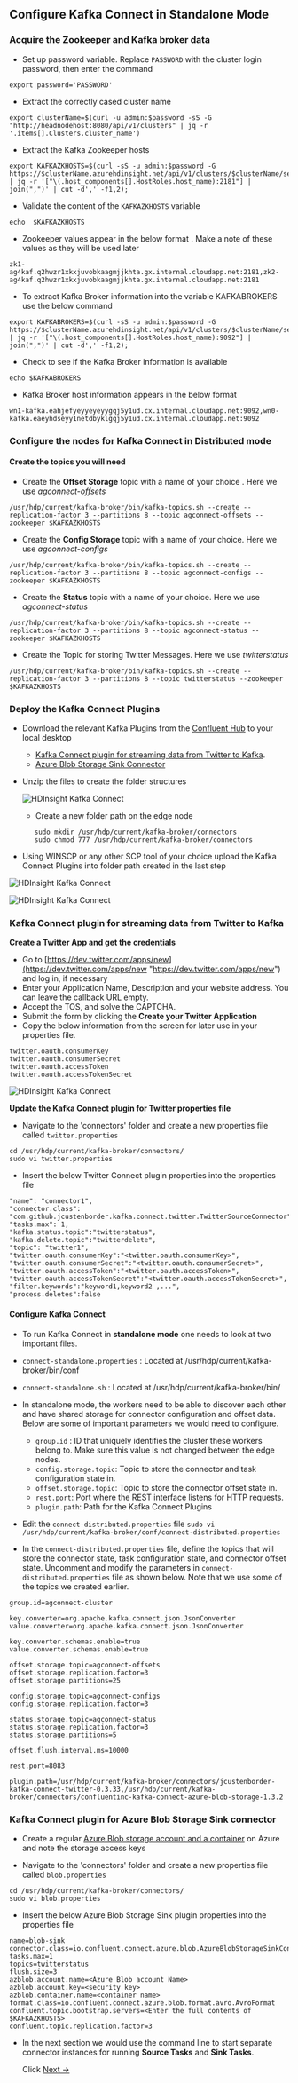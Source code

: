 
## Configure Kafka Connect in Standalone Mode


### Acquire the Zookeeper and Kafka broker data 

  - Set up password variable. Replace `PASSWORD` with the cluster login password, then enter the command
 ```
 export password='PASSWORD' 
```
   - Extract the correctly cased cluster name

```
export clusterName=$(curl -u admin:$password -sS -G "http://headnodehost:8080/api/v1/clusters" | jq -r '.items[].Clusters.cluster_name')
```

- Extract the Kafka Zookeeper hosts

```
export KAFKAZKHOSTS=$(curl -sS -u admin:$password -G https://$clusterName.azurehdinsight.net/api/v1/clusters/$clusterName/services/ZOOKEEPER/components/ZOOKEEPER_SERVER | jq -r '["\(.host_components[].HostRoles.host_name):2181"] | join(",")' | cut -d',' -f1,2);
```
- Validate the content of the `KAFKAZKHOSTS` variable
```
echo  $KAFKAZKHOSTS
```
- Zookeeper values appear in the below format . Make a note of these values as they will be used later
```
zk1-ag4kaf.q2hwzr1xkxjuvobkaagmjjkhta.gx.internal.cloudapp.net:2181,zk2-ag4kaf.q2hwzr1xkxjuvobkaagmjjkhta.gx.internal.cloudapp.net:2181
```

- To extract Kafka Broker information into the variable KAFKABROKERS use the below command

```
export KAFKABROKERS=$(curl -sS -u admin:$password -G https://$clusterName.azurehdinsight.net/api/v1/clusters/$clusterName/services/KAFKA/components/KAFKA_BROKER | jq -r '["\(.host_components[].HostRoles.host_name):9092"] | join(",")' | cut -d',' -f1,2);
```

- Check to see if the Kafka Broker information is available
```
echo $KAFKABROKERS
```
- Kafka Broker host information appears in the below format
```
wn1-kafka.eahjefyeyyeyeyygqj5y1ud.cx.internal.cloudapp.net:9092,wn0-kafka.eaeyhdseyy1netdbyklgqj5y1ud.cx.internal.cloudapp.net:9092
```


### Configure the nodes for Kafka Connect in Distributed mode


#### Create the topics you will need 

- Create the **Offset Storage** topic with a name of your choice . Here we use *agconnect-offsets*
```
/usr/hdp/current/kafka-broker/bin/kafka-topics.sh --create --replication-factor 3 --partitions 8 --topic agconnect-offsets --zookeeper $KAFKAZKHOSTS
```

- Create the **Config Storage** topic with a name of your choice. Here we use *agconnect-configs* 
```
/usr/hdp/current/kafka-broker/bin/kafka-topics.sh --create --replication-factor 3 --partitions 8 --topic agconnect-configs --zookeeper $KAFKAZKHOSTS
```
- Create the **Status** topic with a name of your choice. Here we use *agconnect-status* 
```
/usr/hdp/current/kafka-broker/bin/kafka-topics.sh --create --replication-factor 3 --partitions 8 --topic agconnect-status --zookeeper $KAFKAZKHOSTS
```

- Create the Topic for storing Twitter Messages. Here we use *twitterstatus*
```
/usr/hdp/current/kafka-broker/bin/kafka-topics.sh --create --replication-factor 3 --partitions 8 --topic twitterstatus --zookeeper $KAFKAZKHOSTS
```


### Deploy the Kafka Connect Plugins

- Download the relevant Kafka Plugins from the [Confluent Hub](https://www.confluent.io/hub/) to your local desktop 
     - [Kafka Connect plugin for streaming data from Twitter to Kafka](https://www.confluent.io/hub/jcustenborder/kafka-connect-twitter).
     - [Azure Blob Storage Sink Connector](https://www.confluent.io/hub/confluentinc/kafka-connect-azure-blob-storage)
- Unzip the files to create the folder structures

     ![HDInsight Kafka Connect](https://github.com/arnabganguly/Kafkaconnect/blob/master/images/pic9.png)

  -  Create a new folder path on the edge node
  ```
     sudo mkdir /usr/hdp/current/kafka-broker/connectors
     sudo chmod 777 /usr/hdp/current/kafka-broker/connectors 
     ``` 
- Using WINSCP or any other SCP tool of your choice upload the Kafka Connect Plugins into folder path created in the last step

![HDInsight Kafka Connect](https://github.com/arnabganguly/Kafkaconnect/blob/master/images/pic11.png)


![HDInsight Kafka Connect](https://github.com/arnabganguly/Kafkaconnect/blob/master/images/pic12.png)


### Kafka Connect plugin for streaming data from Twitter to Kafka 

**Create a Twitter App and get the credentials** 
 - Go to
   [https://dev.twitter.com/apps/new](https://dev.twitter.com/apps/new
   "https://dev.twitter.com/apps/new") and log in, if necessary
 - Enter your Application Name, Description and your website address. You can leave the callback URL empty.
 - Accept the TOS, and solve the CAPTCHA.
 - Submit the form by clicking the **Create your Twitter Application**
 - Copy the below information from the screen for later use in your properties file.
```
twitter.oauth.consumerKey
twitter.oauth.consumerSecret
twitter.oauth.accessToken
twitter.oauth.accessTokenSecret
```
![HDInsight Kafka Connect](https://github.com/arnabganguly/Kafkaconnect/blob/master/images/pic13.png)


**Update the Kafka Connect plugin for Twitter properties file** 

- Navigate to the 'connectors' folder and create a new properties file called `twitter.properties` 
```
cd /usr/hdp/current/kafka-broker/connectors/
sudo vi twitter.properties
```
- Insert the below Twitter Connect plugin properties into the properties file 
```
"name": "connector1",
"connector.class": "com.github.jcustenborder.kafka.connect.twitter.TwitterSourceConnector",
"tasks.max": 1,
"kafka.status.topic":"twitterstatus",
"kafka.delete.topic":"twitterdelete",        
"topic": "twitter1",   
"twitter.oauth.consumerKey":"<twitter.oauth.consumerKey>",
"twitter.oauth.consumerSecret":"<twitter.oauth.consumerSecret>",
"twitter.oauth.accessToken":"<twitter.oauth.accessToken>",
"twitter.oauth.accessTokenSecret":"<twitter.oauth.accessTokenSecret>",
"filter.keywords":"keyword1,keyword2 ,...",
"process.deletes":false
```
      
#### Configure Kafka Connect 

 - To run Kafka Connect in **standalone mode** one needs to look at two important files. 

  - `connect-standalone.properties` : Located at /usr/hdp/current/kafka-broker/bin/conf

  - `connect-standalone.sh` : Located at /usr/hdp/current/kafka-broker/bin/

    
- In standalone mode, the workers need to be able to discover each other and have shared storage for connector configuration and offset data. Below are some of important parameters we would need to configure. 
    
    - `group.id` : ID that uniquely identifies the cluster these workers belong to. Make sure this value is not changed between the edge nodes.
    -   `config.storage.topic`: Topic to store the connector and task configuration state in.
    -   `offset.storage.topic`: Topic to store the connector offset state in. 
    -   `rest.port`: Port where the REST interface listens for HTTP requests. 
    -  `plugin.path`: Path for the Kafka Connect Plugins 

- Edit the `connect-distributed.properties` file 
``` sudo vi /usr/hdp/current/kafka-broker/conf/connect-distributed.properties ```

- In the  `connect-distributed.properties`  file, define the topics that will store the connector state, task configuration state, and connector offset state. Uncomment and modify the parameters in `connect-distributed.properties`  file as shown below. Note that we use some of the topics we created earlier. 

```
group.id=agconnect-cluster

key.converter=org.apache.kafka.connect.json.JsonConverter
value.converter=org.apache.kafka.connect.json.JsonConverter

key.converter.schemas.enable=true
value.converter.schemas.enable=true

offset.storage.topic=agconnect-offsets
offset.storage.replication.factor=3
offset.storage.partitions=25

config.storage.topic=agconnect-configs
config.storage.replication.factor=3

status.storage.topic=agconnect-status
status.storage.replication.factor=3
status.storage.partitions=5

offset.flush.interval.ms=10000

rest.port=8083

plugin.path=/usr/hdp/current/kafka-broker/connectors/jcustenborder-kafka-connect-twitter-0.3.33,/usr/hdp/current/kafka-broker/connectors/confluentinc-kafka-connect-azure-blob-storage-1.3.2
```



 
  ### Kafka Connect plugin for Azure Blob Storage Sink connector 

- Create a regular [Azure Blob storage account and a container](https://docs.microsoft.com/en-us/azure/storage/blobs/storage-quickstart-blobs-portal) on Azure and note the storage access keys 

- Navigate to the 'connectors' folder and create a new properties file called `blob.properties` 
```
cd /usr/hdp/current/kafka-broker/connectors/
sudo vi blob.properties
```
- Insert the below Azure Blob Storage Sink plugin properties into the properties file
```
name=blob-sink
connector.class=io.confluent.connect.azure.blob.AzureBlobStorageSinkConnector
tasks.max=1
topics=twitterstatus
flush.size=3
azblob.account.name=<Azure Blob account Name>
azblob.account.key=<security key>
azblob.container.name=<container name>
format.class=io.confluent.connect.azure.blob.format.avro.AvroFormat
confluent.topic.bootstrap.servers=<Enter the full contents of $KAFKAZKHOSTS>
confluent.topic.replication.factor=3
```
 - In the next section we would use the command line to start separate connector instances for running **Source Tasks** and **Sink Tasks**.
 
   Click  [Next ->](https://github.com/arnabganguly/Kafkaconnect/blob/master/ConfigureKafkaConnectdistributed2.md)
<!--stackedit_data:
eyJoaXN0b3J5IjpbLTg0MTIxMjI2NiwtODk5MDI3NzgxXX0=
-->